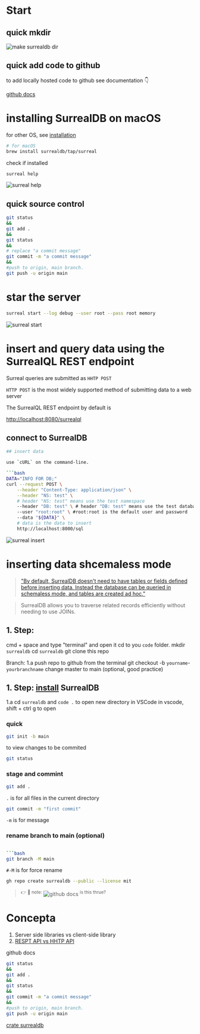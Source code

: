 <!-- ================== -->
<!-- ================== -->
<!-- ================== -->

# Start

<!-- ===================== -->
<!-- quick mkdir           -->
<!-- ===================== -->

## quick mkdir

![make surrealdb dir](/images/mkdir.png)

<!-- ===================== -->
<!-- quick add locally
 hosted code to github     -->
<!-- ===================== -->

## quick add code to github

to add locally hosted code to github see documentation
👇

[github docs](https://docs.github.com/en/get-started/importing-your-projects-to-github/importing-source-code-to-github/adding-locally-hosted-code-to-github)

<!-- ===================== -->
<!-- install surreal====== -->
<!-- ===================== -->

# installing SurrealDB on macOS

for other OS, see [installation](https://surrealdb.com/docs/start/installation)

```bash
# for macOS
brew install surrealdb/tap/surreal
```

check if installed

```bash
surreal help
```

![surreal help](/images/installok.png)

## quick source control

```bash
git status
&&
git add .
&&
git status
&&
# replace "a commit message"
git commit -m "a commit message"
&&
#push to origin, main branch.
git push -u origin main
```

# star the server

```bash
surreal start --log debug --user root --pass root memory
```

![surreal start](/images/start.png)

# insert and query data using the SurrealQL REST endpoint

Surreal queries are submitted as `HHTP POST`

`HTTP POST` is the most widely supported method of submitting data to a web server

The SurrealQL REST endpoint by default is

[http://localhost:8080/surrealql
](http://localhost:8080/surrealql)

## connect to SurrealDB

````bash
## insert data

use `cURL` on the command-line.

```bash
DATA="INFO FOR DB;"
curl --request POST \
	--header "Content-Type: application/json" \
	--header "NS: test" \
    # header "NS: test" means use the test namespace
	--header "DB: test" \ # header "DB: test" means use the test database
	--user "root:root" \ #root:root is the default user and password
	--data "${DATA}" \
    # data is the data to insert
	http://localhost:8000/sql
````

![surreal insert](/images/insertdata.png)

# inserting data shcemaless mode

> ["By default, SurrealDB doesn't need to have tables or fields defined before inserting data. Instead the database can be queried in schemaless mode, and tables are created ad hoc."](https://surrealdb.com/docs/start#inserting-data)

> SurrealDB allows you to traverse related records efficiently without needing to use JOINs.

<!-- ================== -->
<!-- ================== -->
<!-- ================== -->

## 1. Step:

cmd + space and type "terminal" and open it
cd to you `code` folder.
mkdir `surrealdb`
cd `surrealdb`
git clone this repo

Branch:
1.a push repo to github from the terminal git checkout -b `yourname`-`yourbranchname`
change master to main (optional, good practice)

## 1. Step: [install](https://surrealdb.com/docs/start/installation) SurrealDB

1.a cd `surrealdb` and `code .` to open new directory in VSCode
in vscode, shift + ctrl g to open

<!-- ============= -->

### quick

```bash
git init -b main
```

<!-- ===================== -->
<!-- view changes          -->
<!-- ===================== -->

to view changes to be commited

```bash
git status
```

<!-- ===================== -->
<!-- stage and commint     -->
<!-- ===================== -->

### stage and commint

```bash
git add .
```

`.` is for all files in the current directory

```bash
git commit -m "first commit"
```

`-m` is for message

<!-- ===================== -->
<!-- rename branch to main -->
<!-- ===================== -->

### rename branch to main (optional)

````bash

```bash
git branch -M main
````

`#-M` is for force rename

<!-- ===================== -->
<!-- publishg to github as surrealdb as a public repo
and MIT license            -->
<!-- ===================== -->

```bash
gh repo create surrealdb --public --license mit
```

<!-- ===================== -->

> <sup>👉 👀 note:</sup> ![github docs](/images/mkrepo.png) <sup>is this thrue?</sup>

<!-- ===================== -->
<!--Terms======== -->
<!-- ===================== -->

# Concepta

1. Server side libraries vs client-side library
1. [RESPT API vs HHTP API](https://hevodata.com/learn/http-api-vs-rest-api/)

<!-- ===================== -->

github docs

<!-- ===================== -->

```bash
git status
&&
git add .
&&
git status
&&
git commit -m "a commit message"
&&
#push to origin, main branch.
git push -u origin main
```

[crate surrealdb](https://docs.rs/surrealdb/1.0.0-beta.7/surrealdb/)
